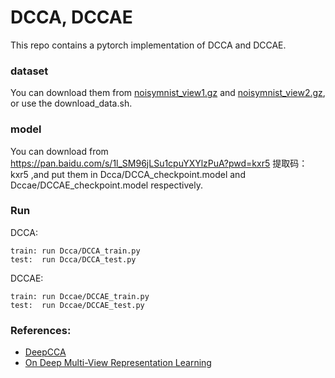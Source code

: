 #  DCCA, DCCAE
This repo contains a pytorch implementation of DCCA and DCCAE.

### dataset
You can download them from [noisymnist_view1.gz](https://www2.cs.uic.edu/~vnoroozi/noisy-mnist/noisymnist_view1.gz) and [noisymnist_view2.gz](https://www2.cs.uic.edu/~vnoroozi/noisy-mnist/noisymnist_view2.gz), or use the download_data.sh.

### model
You can download from https://pan.baidu.com/s/1l_SM96jLSu1cpuYXYlzPuA?pwd=kxr5 
提取码：kxr5 ,and put them in Dcca/DCCA_checkpoint.model and Dccae/DCCAE_checkpoint.model respectively.

### Run
DCCA:

    train: run Dcca/DCCA_train.py
    test:  run Dcca/DCCA_test.py

DCCAE:

    train: run Dccae/DCCAE_train.py
    test:  run Dccae/DCCAE_test.py

### References:

* [DeepCCA](https://github.com/Michaelvll/DeepCCA)
* [On Deep Multi-View Representation Learning](http://proceedings.mlr.press/v37/wangb15.pdf)
